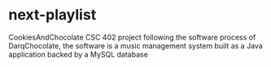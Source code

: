 # next-playlist
CookiesAndChocolate CSC 402 project following the software process of DarqChocolate, the software is a music management system built as a Java application backed by a MySQL database
